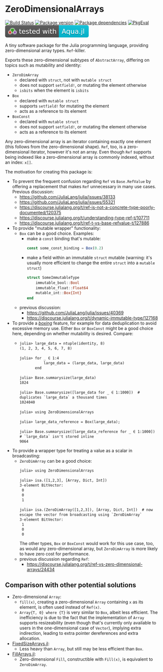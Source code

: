 # ZeroDimensionalArrays

[![Build Status](https://github.com/JuliaArrays/ZeroDimensionalArrays.jl/actions/workflows/CI.yml/badge.svg?branch=main)](https://github.com/JuliaArrays/ZeroDimensionalArrays.jl/actions/workflows/CI.yml?query=branch%3Amain)
[![Package version](https://juliahub.com/docs/General/ZeroDimensionalArrays/stable/version.svg)](https://juliahub.com/ui/Packages/General/ZeroDimensionalArrays)
[![Package dependencies](https://juliahub.com/docs/General/ZeroDimensionalArrays/stable/deps.svg)](https://juliahub.com/ui/Packages/General/ZeroDimensionalArrays?t=2)
[![PkgEval](https://JuliaCI.github.io/NanosoldierReports/pkgeval_badges/Z/ZeroDimensionalArrays.svg)](https://JuliaCI.github.io/NanosoldierReports/pkgeval_badges/Z/ZeroDimensionalArrays.html)
[![Aqua](https://raw.githubusercontent.com/JuliaTesting/Aqua.jl/master/badge.svg)](https://github.com/JuliaTesting/Aqua.jl)

A tiny software package for the Julia programming language, providing zero-dimensional array types. `Ref`-killer.

Exports these zero-dimensional subtypes of `AbstractArray`, differing on topics such as mutability and identity:
* `ZeroDimArray`
    * declared with `struct`, not with `mutable struct`
    * does not support `setfield!`, or mutating the element otherwise
    * `isbits` when the element is `isbits`
* `Box`
    * declared with `mutable struct`
    * supports `setfield!` for mutating the element
    * acts as a reference to its element
* `BoxConst`
    * declared with `mutable struct`
    * does not support `setfield!`, or mutating the element otherwise
    * acts as a reference to its element

Any zero-dimensional array is an iterator containing exactly one element (this follows from the zero-dimensional shape). `Ref`, too, is a zero-dimensional iterator, however it's not an array. Even though `Ref` supports being indexed like a zero-dimensional array is commonly indexed, without an index: `x[]`.

The motivation for creating this package is:
* To prevent the frequent confusion regarding `Ref` vs `Base.RefValue` by offering a replacement that makes `Ref` unnecessary in many use cases. Previous discussion:
    * https://github.com/JuliaLang/julia/issues/38133
    * https://github.com/JuliaLang/julia/issues/55321
    * https://discourse.julialang.org/t/ref-is-not-a-concrete-type-poorly-documented/120375
    * https://discourse.julialang.org/t/understanding-type-ref-t/107711
    * https://discourse.julialang.org/t/ref-t-vs-base-refvalue-t/127886
* To provide "mutable wrapper" functionality:
    * `Box` can be a good choice. Examples:
        * make a `const` binding that's mutable:
          ```julia
          const some_const_binding = Box(0.2)
          ```
        * make a field within an immutable `struct` mutable (warning: it's usually more efficient to change the entire `struct` into a `mutable struct`)
          ```julia
          struct SomeImmutableType
              immutable_bool::Bool
              immutable_float::Float64
              mutable_int::Box{Int}
          end
          ```
    * previous discussion:
        * https://github.com/JuliaLang/julia/issues/40369
        * https://discourse.julialang.org/t/dynamic-immutable-type/127168
* To provide a [*boxing*](https://en.wikipedia.org/wiki/Boxing_(computer_programming)) feature, for example for data deduplication to avoid excessive memory use. Either `Box` or `BoxConst` might be a good choice here, depending on whether mutability is desired. Compare:
    * ```julia-repl
      julia> large_data = ntuple(identity, 8)
      (1, 2, 3, 4, 5, 6, 7, 8)

      julia> for _ ∈ 1:4
                 large_data = (large_data, large_data)
             end

      julia> Base.summarysize(large_data)
      1024

      julia> Base.summarysize([large_data for _ ∈ 1:1000])  # duplicates `large_data` a thousand times
      1024040

      julia> using ZeroDimensionalArrays

      julia> large_data_reference = Box(large_data);

      julia> Base.summarysize([large_data_reference for _ ∈ 1:1000])  # `large_data` isn't stored inline
      9064
      ```
* To provide a wrapper type for treating a value as a scalar in broadcasting:
    * `ZeroDimArray` can be a good choice:
      ```julia-repl
      julia> using ZeroDimensionalArrays

      julia> isa.([1,2,3], [Array, Dict, Int])
      3-element BitVector:
       0
       0
       1

      julia> isa.(ZeroDimArray([1,2,3]), [Array, Dict, Int])  # now escape the vector from broadcasting using `ZeroDimArray`
      3-element BitVector:
       1
       0
       0
      ```
      The other types, `Box` or `BoxConst` would work for this use case, too, as would any zero-dimensional array, but `ZeroDimArray` is more likely to have zero cost for performance.
    * previous discussion regarding `Ref`:
        * https://discourse.julialang.org/t/ref-vs-zero-dimensional-arrays/24434

## Comparison with other potential solutions

* Zero-dimensional `Array`:
    * `fill(x)`, creating a zero-dimensional `Array` containing `x` as its element, is often used instead of `Ref(x)`.
    * `Array{T, 0} where {T}` is very similar to `Box`, albeit less efficient. The inefficiency is due to the fact that the implementation of `Array` supports resizeability (even though that's currently only available to users in the one-dimensional case of `Vector`), implying extra indirection, leading to extra pointer dereferences and extra allocation.
* [FixedSizeArrays.jl](https://github.com/JuliaArrays/FixedSizeArrays.jl):
    * Less heavy than `Array`, but still may be less efficient than `Box`.
* [FillArrays.jl](https://github.com/JuliaArrays/FillArrays.jl):
    * Zero-dimensional `Fill`, constructible with `Fill(x)`, is equivalent to `ZeroDimArray`.
